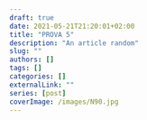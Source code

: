 ```yaml
---
draft: true
date: 2021-05-21T21:20:01+02:00
title: "PROVA 5"
description: "An article random"
slug: ""
authors: []
tags: []
categories: []
externalLink: ""
series: [post]
coverImage: /images/N90.jpg
---
```

